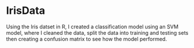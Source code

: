 # IrisData
Using the Iris datset in R, I created a classification model using an SVM model, where I cleaned the data, split the data into training and testing sets then creating a confusion matrix to see how the model performed.
